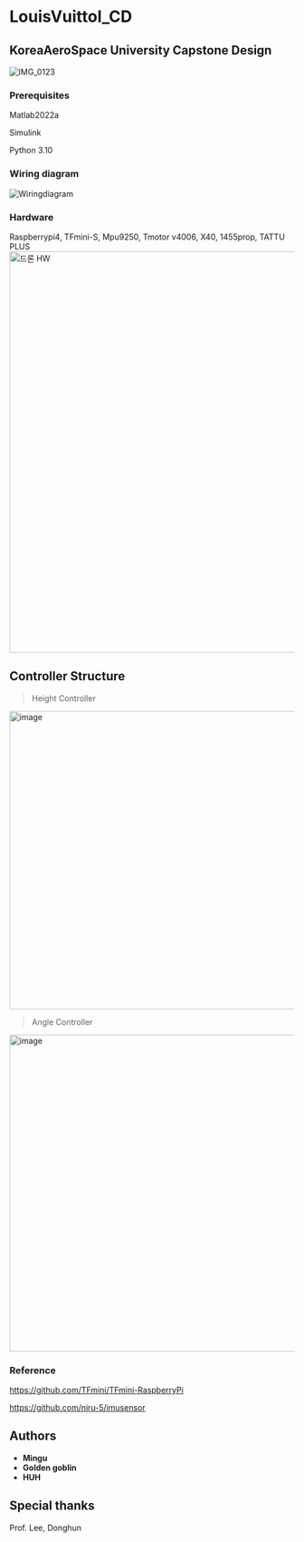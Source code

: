 # LouisVuittol_CD

## KoreaAeroSpace University Capstone Design
![IMG_0123](https://user-images.githubusercontent.com/9380159/161889910-20057acd-6f7b-4292-ad9b-2123be353ef3.PNG)



### Prerequisites

Matlab2022a

Simulink

Python 3.10

### Wiring diagram
![Wiringdiagram](https://user-images.githubusercontent.com/9380159/204148959-d8217a51-a839-4834-87e4-fcfed2231718.png)

### Hardware
Raspberrypi4, TFmini-S, Mpu9250, Tmotor v4006, X40, 1455prop, TATTU PLUS
<img width="708" alt="드론 HW" src="https://github.com/mingu4u/KAU_Capston/assets/97663670/55a5599b-8d27-432f-9bc5-916a4bc79895">

## Controller Structure
> Height Controller
<img width="526" alt="image" src="https://github.com/mingu4u/KAU_Capston/assets/97663670/aa9d6c5f-e04e-4d84-87b8-1324a382937d">


> Angle Controller
<img width="559" alt="image" src="https://github.com/mingu4u/KAU_Capston/assets/97663670/fb688aa6-a5c6-4197-8bbf-5da290ca396e">

### Reference
https://github.com/TFmini/TFmini-RaspberryPi

https://github.com/niru-5/imusensor

## Authors

* **Mingu**
* **Golden goblin**
* **HUH**

## Special thanks
Prof. Lee, Donghun
